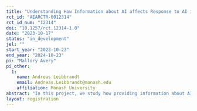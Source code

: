 ```yaml
---
title: "Understanding How Information about AI affects Response to AI in the Recruitment Process"
rct_id: "AEARCTR-0012314"
rct_id_num: "12314"
doi: "10.1257/rct.12314-1.0"
date: "2023-10-17"
status: "in_development"
jel: ""
start_year: "2023-10-23"
end_year: "2024-10-23"
pi: "Mallory Avery"
pi_other:
  1:
    name: Andreas Leibbrandt
    email: Andreas.Leibbrandt@monash.edu
    affiliation: Monash University
abstract: "In this project, we study how providing information about AI to candidates and evaluators for a real job affects their application and evaluation behavior. "
layout: registration
---
```


